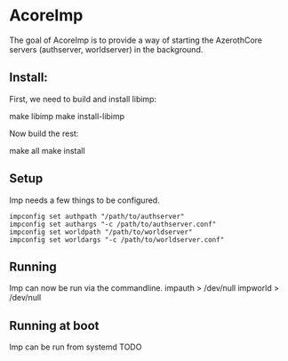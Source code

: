 # AcoreImp

The goal of AcoreImp is to provide a way of starting the AzerothCore servers (authserver, worldserver) in the background. 

## Install:
First, we need to build and install libimp:

  make libimp
  make install-libimp

Now build the rest:
  
  make all
  make install

## Setup
Imp needs a few things to be configured.

    impconfig set authpath "/path/to/authserver"
    impconfig set authargs "-c /path/to/authserver.conf"
    impconfig set worldpath "/path/to/worldserver"
    impconfig set worldargs "-c /path/to/worldserver.conf"

## Running
Imp can now be run via the commandline.
    impauth > /dev/null
    impworld > /dev/null

## Running at boot
Imp can be run from systemd 
    TODO 



